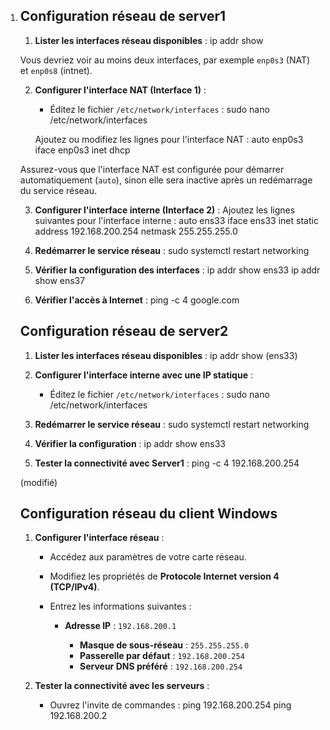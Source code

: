


1. ## Configuration réseau de server1
    
    1. **Lister les interfaces réseau disponibles** : ip addr show
        
    
    Vous devriez voir au moins deux interfaces, par exemple `enp0s3` (NAT) et `enp0s8` (intnet).  
    
    2. **Configurer l'interface NAT (Interface 1)** :
        
        - Éditez le fichier `/etc/network/interfaces` : sudo nano /etc/network/interfaces
        
        Ajoutez ou modifiez les lignes pour l'interface NAT : auto enp0s3 iface enp0s3 inet dhcp
        
    
    Assurez-vous que l'interface NAT est configurée pour démarrer automatiquement (`auto`), sinon elle sera inactive après un redémarrage du service réseau.
    
    3. **Configurer l'interface interne (Interface 2)** : Ajoutez les lignes suivantes pour l'interface interne : auto ens33 iface ens33 inet static address 192.168.200.254 netmask 255.255.255.0
    
    4. **Redémarrer le service réseau** : sudo systemctl restart networking
    5. **Vérifier la configuration des interfaces** : ip addr show ens33 ip addr show ens37
    
    6. **Vérifier l'accès à Internet** : ping -c 4 google.com
    
    ## Configuration réseau de server2
    
    1. **Lister les interfaces réseau disponibles** : ip addr show (ens33)
    2. **Configurer l'interface interne avec une IP statique** :
        
        - Éditez le fichier `/etc/network/interfaces` : sudo nano /etc/network/interfaces
        
    
    4. **Redémarrer le service réseau** : sudo systemctl restart networking
    5. **Vérifier la configuration** : ip addr show ens33
    6. **Tester la connectivité avec Server1** : ping -c 4 192.168.200.254
    
    (modifié)

    
    ## Configuration réseau du client Windows
    
    1. **Configurer l'interface réseau** :
        
        - Accédez aux paramètres de votre carte réseau.
        - Modifiez les propriétés de **Protocole Internet version 4 (TCP/IPv4)**.
        - Entrez les informations suivantes :
            
            - **Adresse IP** : `192.168.200.1`
                
                - **Masque de sous-réseau** : `255.255.255.0`
                - **Passerelle par défaut** : `192.168.200.254`
                - **Serveur DNS préféré** : `192.168.200.254`
                
            
        
    2. **Tester la connectivité avec les serveurs** :
        
        - Ouvrez l'invite de commandes : ping 192.168.200.254 ping 192.168.200.2


